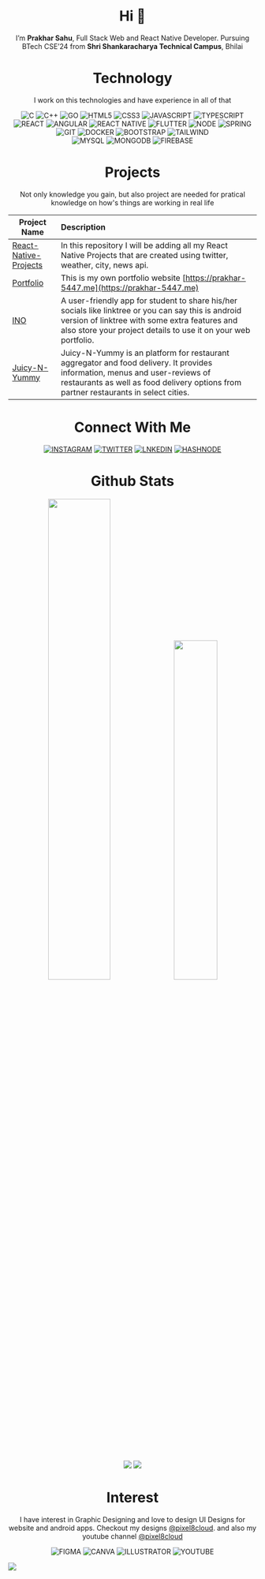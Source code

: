 <h1 align="center">Hi 👋</h1>

<p align="center">I’m <b>Prakhar Sahu</b>, Full Stack Web and React Native Developer.
Pursuing BTech CSE’24 from <b>Shri Shankaracharya Technical Campus</b>, Bhilai</p>
 
 
<h1 align="center">Technology</h1>
<p align="center">I work on this technologies and have experience in all of that</p>

<div align="center">
 <img alt="C" src="https://img.shields.io/badge/c-%2300599C.svg?&style=for-the-badge&logo=c&logoColor=white"/>
 <img alt="C++" src="https://img.shields.io/badge/c++-%2300599C.svg?style=for-the-badge&logo=c%2B%2B&logoColor=white"/>
 <img alt="GO" src="https://img.shields.io/badge/Go-00ADD8?style=for-the-badge&logo=go&logoColor=white"/>
 <img alt="HTML5" src="https://img.shields.io/badge/HTML5-E34F26?style=for-the-badge&logo=html5&logoColor=white"/>
 <img alt="CSS3" src="https://img.shields.io/badge/CSS3-1572B6?style=for-the-badge&logo=css3&logoColor=white"/>
 <img alt="JAVASCRIPT" src="https://img.shields.io/badge/javascript-%23323330.svg?&style=for-the-badge&logo=javascript&logoColor=%23F7DF1E"/>
 <img alt="TYPESCRIPT" src="https://img.shields.io/badge/TypeScript-007ACC?style=for-the-badge&logo=typescript&logoColor=white"/>
</div>
 
<div align="center">
 <img alt="REACT" src="https://img.shields.io/badge/React-20232A?style=for-the-badge&logo=react&logoColor=61DAFB" />
 <img alt="ANGULAR" src="https://img.shields.io/badge/Angular-DD0031?style=for-the-badge&logo=angular&logoColor=white"/>
 <img alt="REACT NATIVE" src="https://img.shields.io/badge/React_Native-20232A?style=for-the-badge&logo=react&logoColor=61DAFB" />
 <img alt="FLUTTER" src="https://img.shields.io/badge/Flutter-%2302569B.svg?style=for-the-badge&logo=Flutter&logoColor=white" />
 <img alt="NODE" src="https://img.shields.io/badge/Node.js-339933?style=for-the-badge&logo=nodedotjs&logoColor=white" />
 <img alt="SPRING" src="https://img.shields.io/badge/spring-%236DB33F.svg?style=for-the-badge&logo=spring&logoColor=white"/>
</div>

<div align="center">
 <img alt="GIT" src="https://img.shields.io/badge/git%20-%231572B6.svg?&style=for-the-badge&logo=git&logoColor=orange" />
 <img alt="DOCKER" src="https://img.shields.io/badge/docker-%230db7ed.svg?style=for-the-badge&logo=docker&logoColor=white"/>
 <img alt="BOOTSTRAP" src="https://img.shields.io/badge/bootstrap-%23563D7C.svg?style=for-the-badge&logo=bootstrap&logoColor=white"/>
 <img alt="TAILWIND" src="https://img.shields.io/badge/Tailwind_CSS-38B2AC?style=for-the-badge&logo=tailwind-css&logoColor=white"/>
</div>

<div align="center">
  <img alt="MYSQL" src="https://img.shields.io/badge/MySQL-005C84?style=for-the-badge&logo=mysql&logoColor=white" />
  <img alt="MONGODB" src="https://img.shields.io/badge/MongoDB-4EA94B?style=for-the-badge&logo=mongodb&logoColor=white" />
  <img alt="FIREBASE" src="https://img.shields.io/badge/firebase-ffca28?style=for-the-badge&logo=firebase&logoColor=black" />
</div>

<h1 align="center">Projects</h1>
<p align="center">Not only knowledge you gain, but also project are needed for pratical knowledge on how's things are working in real life</p>

|Project Name|Description|
|--------|:----|  
|[React-Native-Projects](https://github.com/prakhar-5447/React-Native-Projects)| In this repository I will be adding all my React Native Projects that are created using twitter, weather, city, news api. | 
|[Portfolio](https://prakhar-5447.me)| This is my own portfolio website [https://prakhar-5447.me](https://prakhar-5447.me)| 
|[INO](https://github.com/prakhar-5447/INO)| A user-friendly app for student to share his/her socials like linktree or you can say this is android version of linktree with some extra features and also store your project details to use it on your web portfolio. |
|[Juicy-N-Yummy](https://github.com/pratham-0094/Juicy-N-Yummy)| Juicy-N-Yummy is an platform for restaurant aggregator and food delivery. It provides information, menus and user-reviews of restaurants as well as food delivery options from partner restaurants in select cities. |
 
 
<h1 align="center">Connect With Me</h1>

<p align="center">
 <a href="https://instagram.com/prakhar_5447"><img alt="INSTAGRAM" src="https://img.shields.io/badge/Instagram-E4405F?style=for-the-badge&logo=instagram&logoColor=white"/></a>
 <a href="https://twitter.com/prakhar_5447"><img alt="TWITTER" src="https://img.shields.io/badge/Twitter-1DA1F2?style=for-the-badge&logo=twitter&logoColor=white"/></a>
 <a href="https://www.linkedin.com/in/prakhar-sahu-4519b8206"><img alt="LNKEDIN" src="https://img.shields.io/badge/linkedin-%230077B5.svg?style=for-the-badge&logo=linkedin&logoColor=white"/></a>
 <a href="https://discord.gg/yS4RsAkDHv"><img alt="HASHNODE" src="https://img.shields.io/badge/Discord-5865F2?style=for-the-badge&logo=discord&logoColor=white" /></a>
</p>
  
  
<h1 align="center">Github Stats</h1>

<div align="center" >
<img width="50%" src="https://github-readme-stats.vercel.app/api?username=prakhar-5447&show_icons=true">
<img width="42%" src="https://github-readme-stats.vercel.app/api/top-langs/?username=prakhar-5447&layout=compact">
</div> 
<div align="center">
 <img src="https://github-readme-streak-stats.herokuapp.com/?user=prakhar-5447&)">
 <img src="https://github-readme-activity-graph.vercel.app/graph?username=prakhar-5447&theme=tokyo-night">
</div>
 

<h1 align="center">Interest</h1>

<p align="center">
 I have interest in Graphic Designing and love to design UI Designs for website and android apps. Checkout my designs
 <a href="https://instagram.com/pixel8cloud">@pixel8cloud</a>. and also my youtube channel <a href="https://www.youtube.com/channel/UCk7m7PkTw98rMmclV7zVruw">@pixel8cloud</a>
</p>
 
<div align="center" >
 <img alt="FIGMA" src="https://img.shields.io/badge/Figma-F24E1E?style=for-the-badge&logo=figma&logoColor=white" />
 <img alt="CANVA" src="https://img.shields.io/badge/Canva-%2300C4CC.svg?&style=for-the-badge&logo=Canva&logoColor=white" />
 <img alt="ILLUSTRATOR" src="https://img.shields.io/badge/Adobe%20Illustrator-FF9A00?style=for-the-badge&logo=adobe%20illustrator&logoColor=white" />
 <img alt="YOUTUBE" src="https://img.shields.io/badge/YouTube-FF0000?style=for-the-badge&logo=youtube&logoColor=white" />

</div> 


![](https://visitcount.itsvg.in/api?id=prakhar-5447&icon=0&color=0)
<!---
prakhar-5447/prakhar-5447 is a ✨ special ✨ repository because its `README.md` (this file) appears on your GitHub profile.
You can click the Preview link to take a look at your changes.
--->
